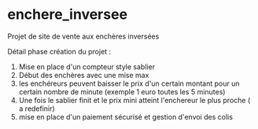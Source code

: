 # enchere_inversee
Projet de site de vente aux enchères inversées

Détail phase création du projet :

1. Mise en place d'un compteur style sablier
2. Début des enchères avec une mise max
3. les enchéreurs peuvent baisser le prix d'un certain montant pour un certain nombre de minute (exemple 1 euro toutes les 5 minutes)
4. Une fois le sablier finit et le prix mini atteint l'enchereur le plus proche ( a redefinir)
5. mise en place d'un paiement sécurisé et gestion d'envoi des colis
